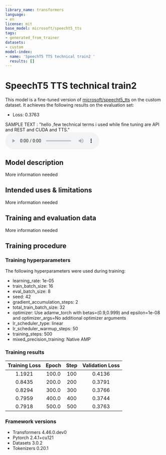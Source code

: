 ```yaml
---
library_name: transformers
language:
- en
license: mit
base_model: microsoft/speecht5_tts
tags:
- generated_from_trainer
datasets:
- custom
model-index:
- name: 'SpeechT5 TTS technical train2 '
  results: []
---
```


<!-- This model card has been generated automatically according to the information the Trainer had access to. You
should probably proofread and complete it, then remove this comment. -->

# SpeechT5 TTS technical train2 

This model is a fine-tuned version of [microsoft/speecht5_tts](https://huggingface.co/microsoft/speecht5_tts) on the custom dataset.
It achieves the following results on the evaluation set:
- Loss: 0.3763

SAMPLE TEXT : "hello ,few technical terms i used while fine tuning are  API and REST and CUDA and TTS."
<audio controls src="https://cdn-uploads.huggingface.co/production/uploads/66f64964584cae45b5494560/JYJmDNPHnBRLuvqGTJQSu.wav"></audio>

  

## Model description

More information needed

## Intended uses & limitations

More information needed

## Training and evaluation data

More information needed

## Training procedure

### Training hyperparameters

The following hyperparameters were used during training:
- learning_rate: 1e-05
- train_batch_size: 16
- eval_batch_size: 8
- seed: 42
- gradient_accumulation_steps: 2
- total_train_batch_size: 32
- optimizer: Use adamw_torch with betas=(0.9,0.999) and epsilon=1e-08 and optimizer_args=No additional optimizer arguments
- lr_scheduler_type: linear
- lr_scheduler_warmup_steps: 50
- training_steps: 500
- mixed_precision_training: Native AMP

### Training results

| Training Loss | Epoch | Step | Validation Loss |
|:-------------:|:-----:|:----:|:---------------:|
| 1.1921        | 100.0 | 100  | 0.4136          |
| 0.8435        | 200.0 | 200  | 0.3791          |
| 0.8294        | 300.0 | 300  | 0.3766          |
| 0.7959        | 400.0 | 400  | 0.3744          |
| 0.7918        | 500.0 | 500  | 0.3763          |


### Framework versions

- Transformers 4.46.0.dev0
- Pytorch 2.4.1+cu121
- Datasets 3.0.2
- Tokenizers 0.20.1
